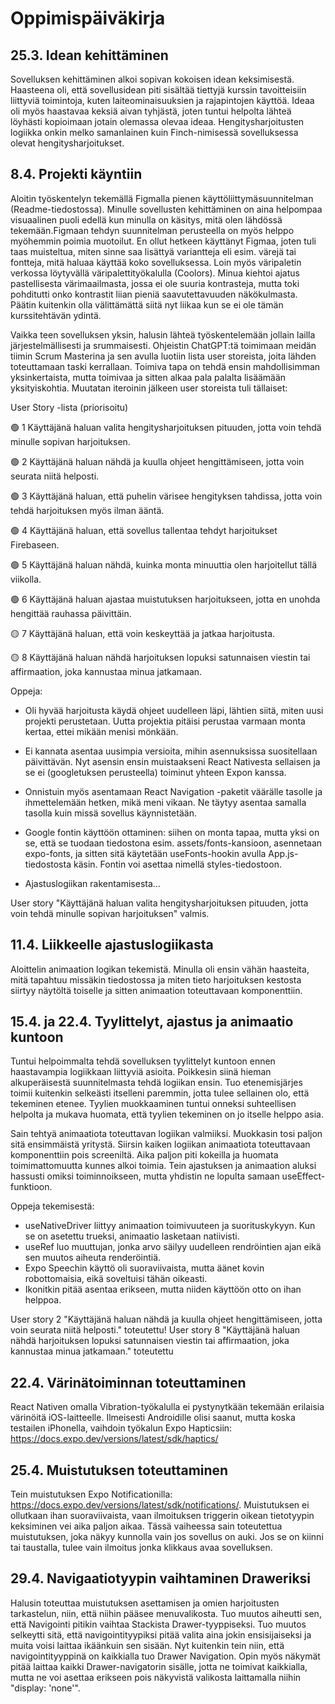 # Oppimispäiväkirja

## 25.3. Idean kehittäminen

Sovelluksen kehittäminen alkoi sopivan kokoisen idean keksimisestä. Haasteena oli, että sovellusidean piti sisältää tiettyjä kurssin tavoitteisiin liittyviä toimintoja, kuten laiteominaisuuksien ja rajapintojen käyttöä. Ideaa oli myös haastavaa keksiä aivan tyhjästä, joten tuntui helpolta lähteä löyhästi kopioimaan jotain olemassa olevaa ideaa. Hengitysharjoitusten logiikka onkin melko samanlainen kuin Finch-nimisessä sovelluksessa olevat hengitysharjoitukset.

## 8.4. Projekti käyntiin

Aloitin työskentelyn tekemällä Figmalla pienen käyttöliittymäsuunnitelman (Readme-tiedostossa). Minulle sovellusten kehittäminen on aina helpompaa visuaalinen puoli edellä kun minulla on käsitys, mitä olen lähdössä tekemään.Figmaan tehdyn suunnitelman perusteella on myös helppo myöhemmin poimia muotoilut. En ollut hetkeen käyttänyt Figmaa, joten tuli taas muisteltua, miten sinne saa lisättyä variantteja eli esim. värejä tai fontteja, mitä haluaa käyttää koko sovelluksessa. Loin myös väripaletin verkossa löytyvällä väripalettityökalulla (Coolors). Minua kiehtoi ajatus pastellisesta värimaailmasta, jossa ei ole suuria kontrasteja, mutta toki pohditutti onko kontrastit liian pieniä saavutettavuuden näkökulmasta. Päätin kuitenkin olla välittämättä siitä nyt liikaa kun se ei ole tämän kurssitehtävän ydintä. 

Vaikka teen sovelluksen yksin, halusin lähteä työskentelemään jollain lailla järjestelmällisesti ja srummaisesti. Ohjeistin ChatGPT:tä toimimaan meidän tiimin Scrum Masterina ja sen avulla luotiin lista user storeista, joita lähden toteuttamaan taski kerrallaan. Toimiva tapa on tehdä ensin mahdollisimman yksinkertaista, mutta toimivaa ja sitten alkaa pala palalta lisäämään yksityiskohtia. Muutatan iteroinin jälkeen user storeista tuli tällaiset:

User Story -lista (priorisoitu)

🟢 1	Käyttäjänä haluan valita hengitysharjoituksen pituuden, jotta voin tehdä minulle sopivan harjoituksen.

🟢 2	Käyttäjänä haluan nähdä ja kuulla ohjeet hengittämiseen, jotta voin seurata niitä helposti.

🟢 3	Käyttäjänä haluan, että puhelin värisee hengityksen tahdissa, jotta voin tehdä harjoituksen myös ilman ääntä.

🟢 4	Käyttäjänä haluan, että sovellus tallentaa tehdyt harjoitukset Firebaseen.

🟢 5	Käyttäjänä haluan nähdä, kuinka monta minuuttia olen harjoitellut tällä viikolla.

🟢 6	Käyttäjänä haluan ajastaa muistutuksen harjoitukseen, jotta en unohda hengittää rauhassa päivittäin.

🟡 7	Käyttäjänä haluan, että voin keskeyttää ja jatkaa harjoitusta.

🟡 8	Käyttäjänä haluan nähdä harjoituksen lopuksi satunnaisen viestin tai affirmaation, joka kannustaa minua jatkamaan.


Oppeja:

- Oli hyvää harjoitusta käydä ohjeet uudelleen läpi, lähtien siitä, miten uusi projekti perustetaan. Uutta projektia pitäisi perustaa varmaan monta kertaa, ettei mikään menisi mönkään.

- Ei kannata asentaa uusimpia versioita, mihin asennuksissa suositellaan päivittävän. Nyt asensin ensin muistaakseni React Nativesta sellaisen ja se ei (googletuksen perusteella) toiminut yhteen Expon kanssa. 

- Onnistuin myös asentamaan React Navigation -paketit väärälle tasolle ja ihmettelemään hetken, mikä meni vikaan. Ne täytyy asentaa samalla tasolla kuin missä sovellus käynnistetään. 

- Google fontin käyttöön ottaminen: siihen on monta tapaa, mutta yksi on se, että se tuodaan tiedostona esim. assets/fonts-kansioon, asennetaan expo-fonts, ja sitten sitä käytetään useFonts-hookin avulla App.js-tiedostosta käsin. Fontin voi asettaa nimellä styles-tiedostoon. 

- Ajastuslogiikan rakentamisesta...

User story "Käyttäjänä haluan valita hengitysharjoituksen pituuden, jotta voin tehdä minulle sopivan harjoituksen" valmis. 

## 11.4. Liikkeelle ajastuslogiikasta

Aloittelin animaation logikan tekemistä. Minulla oli ensin vähän haasteita, mitä tapahtuu missäkin tiedostossa ja miten tieto harjoituksen kestosta siirtyy näytöltä toiselle ja sitten animaation toteuttavaan komponenttiin.

## 15.4. ja 22.4. Tyylittelyt, ajastus ja animaatio kuntoon

Tuntui helpoimmalta tehdä sovelluksen tyylittelyt kuntoon ennen haastavampia logiikkaan liittyviä asioita. Poikkesin siinä hieman alkuperäisestä suunnitelmasta tehdä logiikan ensin. Tuo etenemisjärjes toimii kuitenkin selkeästi itselleni paremmin, jotta tulee sellainen olo, että tekeminen etenee. Tyylien muokkaaminen tuntui onneksi suhteellisen helpolta ja mukava huomata, että tyylien tekeminen on jo itselle helppo asia.

Sain tehtyä animaatiota toteuttavan logiikan valmiiksi. Muokkasin tosi paljon sitä ensimmäistä yritystä. Siirsin kaiken logiikan animaatiota toteuttavaan komponenttiin pois screeniltä. Aika paljon piti kokeilla ja huomata toimimattomuutta kunnes alkoi toimia. Tein ajastuksen ja animaation aluksi hassusti omiksi toiminnoikseen, mutta yhdistin ne lopulta samaan useEffect-funktioon.

Oppeja tekemisestä:
- useNativeDriver liittyy animaation toimivuuteen ja suorituskykyyn. Kun se on asetettu trueksi, animaatio lasketaan natiivisti.
- useRef luo muuttujan, jonka arvo säilyy uudelleen rendröintien ajan eikä sen muutos aiheuta renderöintiä.
- Expo Speechin käyttö oli suoraviivaista, mutta äänet kovin robottomaisia, eikä soveltuisi tähän oikeasti.
- Ikonitkin pitää asentaa erikseen, mutta niiden käyttöön otto on ihan helppoa.

User story 2 "Käyttäjänä haluan nähdä ja kuulla ohjeet hengittämiseen, jotta voin seurata niitä helposti." toteutettu!
User story 8 "Käyttäjänä haluan nähdä harjoituksen lopuksi satunnaisen viestin tai affirmaation, joka kannustaa minua jatkamaan." toteutettu

## 22.4. Värinätoiminnan toteuttaminen

React Nativen omalla Vibration-työkalulla ei pystynytkään tekemään erilaisia värinöitä iOS-laitteelle. Ilmeisesti Androidille olisi saanut, mutta koska testailen iPhonella, vaihdoin työkalun Expo Hapticsiin: https://docs.expo.dev/versions/latest/sdk/haptics/

## 25.4. Muistutuksen toteuttaminen

Tein muistutuksen Expo Notificationilla: https://docs.expo.dev/versions/latest/sdk/notifications/. Muistutuksen ei ollutkaan ihan suoraviivaista, vaan ilmoituksen triggerin oikean tietotyypin keksiminen vei aika paljon aikaa. Tässä vaiheessa sain toteutettua muistutuksen, joka näkyy kunnolla vain jos sovellus on auki. Jos se on kiinni tai taustalla, tulee vain ilmoitus jonka klikkaus avaa sovelluksen.

## 29.4. Navigaatiotyypin vaihtaminen Draweriksi

Halusin toteuttaa muistutuksen asettamisen ja omien harjoitusten tarkastelun, niin, että niihin pääsee menuvalikosta. Tuo muutos aiheutti sen, että Navigointi pitikin vaihtaa Stackista Drawer-tyyppiseksi. Tuo muutos selkeytti sitä, että navigointityypiksi pitää valita aina jokin ensisijaiseksi ja muita voisi laittaa ikäänkuin sen sisään. Nyt kuitenkin tein niin, että navigointityyppinä on kaikkialla tuo Drawer Navigation. Opin myös näkymät pitää laittaa kaikki Drawer-navigatorin sisälle, jotta ne toimivat kaikkialla, mutta ne voi asettaa erikseen pois näkyvistä valikosta laittamalla niihin "display: 'none'".